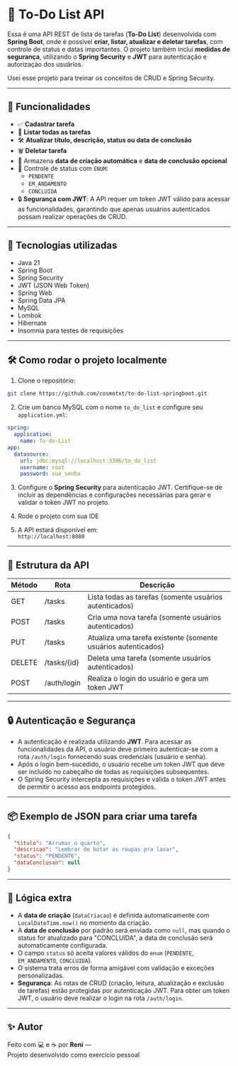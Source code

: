 
# 📝 To-Do List API

Essa é uma API REST de lista de tarefas (**To-Do List**) desenvolvida com **Spring Boot**, onde é possível **criar, listar, atualizar e deletar tarefas**, com controle de status e datas importantes. O projeto também inclui **medidas de segurança**, utilizando o **Spring Security** e **JWT** para autenticação e autorização dos usuários.

Usei esse projeto para treinar os conceitos de CRUD e Spring Security.

---

## 🚀 Funcionalidades

- ✅ **Cadastrar tarefa**
- 📄 **Listar todas as tarefas**
- 🛠️ **Atualizar título, descrição, status ou data de conclusão**
- 🗑️ **Deletar tarefa**
- 📅 Armazena **data de criação automática** e **data de conclusão opcional**
- 📌 Controle de status com `ENUM`:
  - `PENDENTE`
  - `EM_ANDAMENTO`
  - `CONCLUIDA`
- 🔒 **Segurança com JWT**: A API requer um token JWT válido para acessar as funcionalidades, garantindo que apenas usuários autenticados possam realizar operações de CRUD.

---

## 🔧 Tecnologias utilizadas

- Java 21
- Spring Boot
- Spring Security
- JWT (JSON Web Token)
- Spring Web
- Spring Data JPA
- MySQL
- Lombok
- Hibernate
- Insomnia para testes de requisições

---

## 🛠️ Como rodar o projeto localmente

1. Clone o repositório:
```bash
git clone https://github.com/cosmotxt/to-do-list-springboot.git
```

2. Crie um banco MySQL com o nome `to_do_list` e configure seu `application.yml`:

```yaml
spring:
  application:
    name: To-do-List
app:
  datasource:
    url: jdbc:mysql://localhost:3306/to_do_list
    username: root
    password: sua_senha
```

3. Configure o **Spring Security** para autenticação JWT. Certifique-se de incluir as dependências e configurações necessárias para gerar e validar o token JWT no projeto.

4. Rode o projeto com sua IDE

5. A API estará disponível em:  
   `http://localhost:8080`

---

## 📁 Estrutura da API

| Método | Rota         | Descrição                                |
|--------|--------------|------------------------------------------|
| GET    | /tasks       | Lista todas as tarefas (somente usuários autenticados) |
| POST   | /tasks       | Cria uma nova tarefa (somente usuários autenticados) |
| PUT    | /tasks       | Atualiza uma tarefa existente (somente usuários autenticados) |
| DELETE | /tasks/{id}  | Deleta uma tarefa (somente usuários autenticados) |
| POST   | /auth/login  | Realiza o login do usuário e gera um token JWT |

---

## 🔒 Autenticação e Segurança

- A autenticação é realizada utilizando **JWT**. Para acessar as funcionalidades da API, o usuário deve primeiro autenticar-se com a rota `/auth/login` fornecendo suas credenciais (usuário e senha).
- Após o login bem-sucedido, o usuário recebe um token JWT que deve ser incluído no cabeçalho de todas as requisições subsequentes.
- O Spring Security intercepta as requisições e valida o token JWT antes de permitir o acesso aos endpoints protegidos.

---

## 📦 Exemplo de JSON para criar uma tarefa

```json
{
  "titulo": "Arrumar o quarto",
  "descricao": "Lembrar de botar as roupas pra lavar",
  "status": "PENDENTE",
  "dataConclusao": null
}
```

---

## 🧠 Lógica extra

- A **data de criação** (`dataCriacao`) é definida automaticamente com `LocalDateTime.now()` no momento da criação.
- A **data de conclusão** por padrão será enviada como `null`, mas quando o status for atualizado para "CONCLUIDA", a data de conclusão será automaticamente configurada.
- O campo `status` só aceita valores válidos do `enum` (`PENDENTE`, `EM_ANDAMENTO`, `CONCLUIDA`).
- O sistema trata erros de forma amigável com validação e exceções personalizadas.
- **Segurança**: As rotas de CRUD (criação, leitura, atualização e exclusão de tarefas) estão protegidas por autenticação JWT. Para obter um token JWT, o usuário deve realizar o login na rota `/auth/login`.

---

## ✨ Autor

Feito com 💻 e ☕ por **Reni** —  
Projeto desenvolvido como exercício pessoal